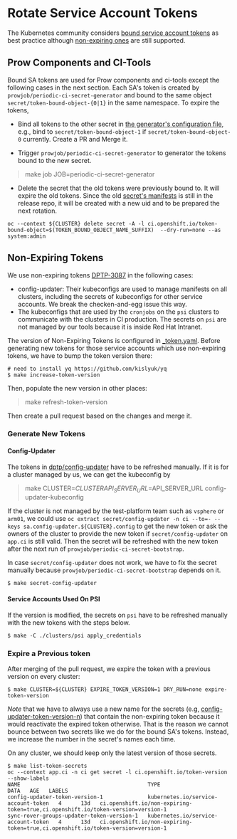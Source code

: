# Rotate Service Account Tokens

The Kubernetes community considers [bound service account tokens](https://github.com/kubernetes/enhancements/tree/master/keps/sig-auth/1205-bound-service-account-tokens) as best practice although [non-expiring ones](https://kubernetes.io/docs/tasks/configure-pod-container/configure-service-account/#manually-create-a-service-account-api-token) are still supported. 

## Prow Components and CI-Tools
Bound SA tokens are used for Prow components and ci-tools except the following cases in the next section.
Each SA's token is created by `prowjob/periodic-ci-secret-generator` and bound to the same object `secret/token-bound-object-{0|1}` in the same namespace.
To expire the tokens,

- Bind all tokens to the other secret in [the generator's configuration file](../../core-services/ci-secret-generator/_config.yaml), e.g., bind to `secret/token-bound-object-1` if `secret/token-bound-object-0` currently. Create a PR and Merge it.

- Trigger `prowjob/periodic-ci-secret-generator` to generator the tokens bound to the new secret.

> make job JOB=periodic-ci-secret-generator

- Delete the secret that the old tokens were previously bound to. It will expire the old tokens. Since the old [secret's manifests](../../clusters/build-clusters/common/assets/bound-object_secrets.yaml) is still in the release repo, it will be created with a new uid and to be prepared the next rotation.

```console
oc --context ${CLUSTER} delete secret -A -l ci.openshift.io/token-bound-object=$(TOKEN_BOUND_OBJECT_NAME_SUFFIX)  --dry-run=none --as system:admin
```

## Non-Expiring Tokens
We use non-expiring tokens [DPTP-3087](https://issues.redhat.com/browse/DPTP-3087) in the following cases:

- config-updater: Their kubeconfigs are used to manage manifests on all clusters, including the secrets of kubeconfigs for other service accounts. We break the checken-and-egg issue this way.
- The kubeconfigs that are used by the `cronjobs` on the `psi` clusters to communicate with the clusters in CI production. The secrets on `psi` are not managed by our tools because it is inside Red Hat Intranet.

The version of Non-Expiring Tokens is configured in [_token.yaml](../../hack/_token.yaml).
Before generating new tokens for those service accounts which use non-expiring tokens, we have to bump the token version there:

```console
# need to install yq https://github.com/kislyuk/yq
$ make increase-token-version
```

Then, populate the new version in other places:

> make refresh-token-version

Then create a pull request based on the changes and merge it.

### Generate New Tokens

#### Config-Updater
The tokens in [dptp/config-updater](https://vault.ci.openshift.org/ui/vault/secrets/kv/show/dptp/config-updater) have to be refreshed manually.
If it is for a cluster managed by us, we can get the kubeconfig by

> make CLUSTER=${CLUSTER} API_SERVER_URL=$API_SERVER_URL config-updater-kubeconfig

If the cluster is not managed by the test-platform team such as `vsphere` or `arm01`, we could use `oc extract secret/config-updater -n ci --to=- --keys sa.config-updater.${CLUSTER}.config` to get the new token or ask the owners of the cluster to provide the new token if `secret/config-updater` on `app.ci` is still valid.
Then the secret will be refreshed with the new token after the next run of `prowjob/periodic-ci-secret-bootstrap`.

In case `secret/config-updater` does not work, we have to fix the secret manually because `prowjob/periodic-ci-secret-bootstrap` depends on it.

```console
$ make secret-config-updater
```

#### Service Accounts Used On PSI
If the version is modified, the secrets on `psi` have to be refreshed manually with the new tokens with the steps below. 

```console
$ make -C ./clusters/psi apply_credentials
```

### Expire a Previous token

After merging of the pull request, we expire the token with a previous version on every cluster:

```console
$ make CLUSTER=${CLUSTER} EXPIRE_TOKEN_VERSION=1 DRY_RUN=none expire-token-version
```

_Note_ that we have to always use a new name for the secrets (e.g, [config-updater-token-version-n](../../clusters/build-clusters/common/prow/admin_config-updater_rbac.yaml)) that contain the non-expiring token because it would reactivate the expired token otherwise.
That is the reason we cannot bounce between two secrets like we do for the bound SA's tokens.
Instead, we increase the number in the secret's names each time.

On any cluster, we should keep only the latest version of those secrets.

```console
$ make list-token-secrets 
oc --context app.ci -n ci get secret -l ci.openshift.io/token-version --show-labels
NAME                                        TYPE                                  DATA   AGE   LABELS
config-updater-token-version-1              kubernetes.io/service-account-token   4      13d   ci.openshift.io/non-expiring-token=true,ci.openshift.io/token-version=version-1
sync-rover-groups-updater-token-version-1   kubernetes.io/service-account-token   4      13d   ci.openshift.io/non-expiring-token=true,ci.openshift.io/token-version=version-1
```
